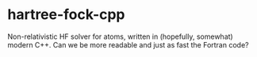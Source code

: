 # hartree-fock-cpp
Non-relativistic HF solver for atoms, written in (hopefully, somewhat) modern C++. Can we be more readable and just as
fast the Fortran code?
